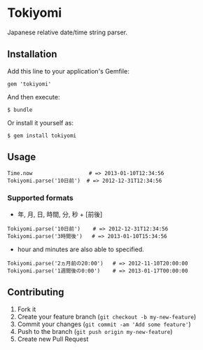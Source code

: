 # Tokiyomi

Japanese relative date/time string parser.

## Installation

Add this line to your application's Gemfile:

    gem 'tokiyomi'

And then execute:

    $ bundle

Or install it yourself as:

    $ gem install tokiyomi

## Usage

```
Time.now                  # => 2013-01-10T12:34:56
Tokiyomi.parse('10日前')  # => 2012-12-31T12:34:56
```

### Supported formats

* 年, 月, 日, 時間, 分, 秒 + [前後]

```
Tokiyomi.parse('10日前')    # => 2012-12-31T12:34:56
Tokiyomi.parse('3時間後')   # => 2013-01-10T15:34:56
```

* hour and minutes are also able to specified.

```
Tokiyomi.parse('2ヵ月前の20:00')   # => 2012-11-10T20:00:00
Tokiyomi.parse('1週間後の0:00')    # => 2013-01-17T00:00:00
```

## Contributing

1. Fork it
2. Create your feature branch (`git checkout -b my-new-feature`)
3. Commit your changes (`git commit -am 'Add some feature'`)
4. Push to the branch (`git push origin my-new-feature`)
5. Create new Pull Request

